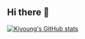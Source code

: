 ## Hi there 👋

[![Kiyoung's GitHub stats](https://github-readme-stats.vercel.app/api?username=umkiyoung)](https://github.com/anuraghazra/github-readme-stats)
